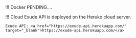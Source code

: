 !!! Docker
    PENDING....
 
!!! Cloud
    Exude API is deployed on the Heruko cloud server.
    
    Exude API: <a href="https://exude-api.herokuapp.com/" target="_blank">https://exude-api.herokuapp.com/</a>
